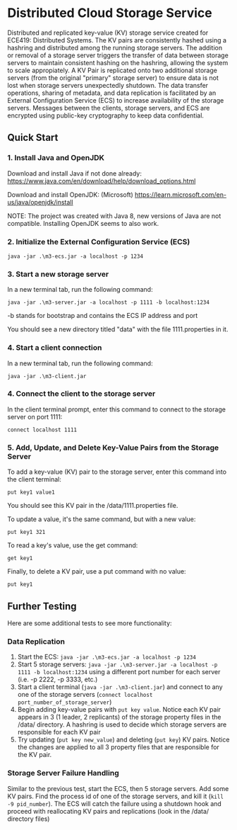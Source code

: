 # Distributed Cloud Storage Service

Distributed and replicated key-value (KV) storage service created for ECE419: Distributed Systems. The KV pairs are consistently hashed using a hashring and distributed among the running storage servers. The addition or removal of a storage server triggers the transfer of data between storage servers to maintain consistent hashing on the hashring, allowing the system to scale appropiately. A KV Pair is replicated onto two additional storage servers (from the original "primary" storage server) to ensure data is not lost when storage servers unexpectedly shutdown. The data transfer operations, sharing of metadata, and data replication is facilitated by an External Configuration Service (ECS) to increase availability of the storage servers. Messages between the clients, storage servers, and ECS are encrypted using public-key cryptography to keep data confidential.

## Quick Start

### 1. Install Java and OpenJDK

Download and install Java if not done already: https://www.java.com/en/download/help/download_options.html

Download and install OpenJDK:
(Microsoft) https://learn.microsoft.com/en-us/java/openjdk/install

NOTE: The project was created with Java 8, new versions of Java are not compatible. Installing OpenJDK seems to also work.

### 2. Initialize the External Configuration Service (ECS)

`java -jar .\m3-ecs.jar -a localhost -p 1234`

### 3. Start a new storage server

In a new terminal tab, run the following command:

`java -jar .\m3-server.jar -a localhost -p 1111 -b localhost:1234`

-b stands for bootstrap and contains the ECS IP address and port

You should see a new directory titled "data" with the file 1111.properties in it.

### 4. Start a client connection

In a new terminal tab, run the following command:

`java -jar .\m3-client.jar`

### 4. Connect the client to the storage server

In the client terminal prompt, enter this command to connect to the storage server on port 1111:

`connect localhost 1111`

### 5. Add, Update, and Delete Key-Value Pairs from the Storage Server

To add a key-value (KV) pair to the storage server, enter this command into the client terminal:

`put key1 value1`

You should see this KV pair in the /data/1111.properties file.

To update a value, it's the same command, but with a new value:

`put key1 321`

To read a key's value, use the get command:

`get key1`

Finally, to delete a KV pair, use a put command with no value:

`put key1`

## Further Testing

Here are some additional tests to see more functionality:

### Data Replication

1. Start the ECS: `java -jar .\m3-ecs.jar -a localhost -p 1234`
2. Start 5 storage servers: `java -jar .\m3-server.jar -a localhost -p 1111 -b localhost:1234` using a different port number for each server (i.e. -p 2222, -p 3333, etc.)
3. Start a client terminal (`java -jar .\m3-client.jar`) and connect to any one of the storage servers (`connect localhost port_number_of_storage_server`)
4. Begin adding key-value pairs with `put key value`. Notice each KV pair appears in 3 (1 leader, 2 replicants) of the storage property files in the /data/ directory. A hashring is used to decide which storage servers are responsible for each KV pair
5. Try updating (`put key new_value`) and deleting (`put key`) KV pairs. Notice the changes are applied to all 3 property files that are responsible for the KV pair.

### Storage Server Failure Handling

Similar to the previous test, start the ECS, then 5 storage servers. Add some KV pairs. Find the process id of one of the storage servers, and kill it (`kill -9 pid_number`). The ECS will catch the failure using a shutdown hook and proceed with reallocating KV pairs and replications (look in the /data/ directory files)
